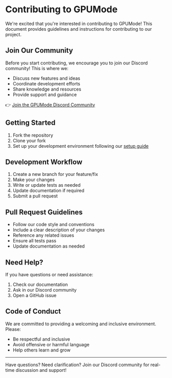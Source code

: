 # Contributing to GPUMode

We're excited that you're interested in contributing to GPUMode! This document provides guidelines and instructions for contributing to our project.

## Join Our Community

Before you start contributing, we encourage you to join our Discord community! This is where we:
- Discuss new features and ideas
- Coordinate development efforts
- Share knowledge and resources
- Provide support and guidance

👉 [Join the GPUMode Discord Community](https://discord.gg/gpumode)

## Getting Started

1. Fork the repository
2. Clone your fork
3. Set up your development environment following our [setup guide](./site/docs/development-setup.md)

## Development Workflow

1. Create a new branch for your feature/fix
2. Make your changes
3. Write or update tests as needed
4. Update documentation if required
5. Submit a pull request

## Pull Request Guidelines

- Follow our code style and conventions
- Include a clear description of your changes
- Reference any related issues
- Ensure all tests pass
- Update documentation as needed

## Need Help?

If you have questions or need assistance:
1. Check our documentation
2. Ask in our Discord community
3. Open a GitHub issue

## Code of Conduct

We are committed to providing a welcoming and inclusive environment. Please:
- Be respectful and inclusive
- Avoid offensive or harmful language
- Help others learn and grow

---

Have questions? Need clarification? Join our Discord community for real-time discussion and support!
